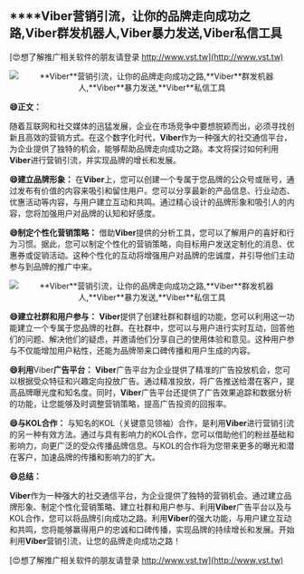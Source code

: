 ## ****Viber**营销引流，让你的品牌走向成功之路,**Viber**群发机器人,**Viber**暴力发送,**Viber**私信工具**

[😍想了解推广相关软件的朋友请登录 http://www.vst.tw](http://www.vst.tw)

 <center><img src="https://vst.tw/MP4/tuiguang/png/7.png" alt="**Viber**营销引流，让你的品牌走向成功之路,**Viber**群发机器人,**Viber**暴力发送,**Viber**私信工具"></center>

**😄正文：**

随着互联网和社交媒体的迅猛发展，企业在市场竞争中要想脱颖而出，必须寻找创新且高效的营销方式。在这个数字化时代，**Viber**作为一种强大的社交通信平台，为企业提供了独特的机会，能够帮助品牌走向成功之路。本文将探讨如何利用**Viber**进行营销引流，并实现品牌的增长和发展。

**😄建立品牌形象：**
在**Viber**上，您可以创建一个专属于您品牌的公众号或账号，通过发布有价值的内容来吸引和留住用户。您可以分享最新的产品信息、行业动态、优惠活动等内容，与用户建立互动和共鸣。通过精心设计的品牌形象和吸引人的内容，您将加强用户对品牌的认知和好感度。

**😄制定个性化营销策略：**
借助**Viber**提供的分析工具，您可以了解用户的喜好和行为习惯。据此，您可以制定个性化的营销策略，向目标用户发送定制化的消息、优惠券或促销活动。这种个性化的互动将增强用户对品牌的忠诚度，并引导他们主动参与到品牌的推广中来。

 <center><img src="https://vst.tw/MP4/tuiguang/png/1.png" alt="**Viber**营销引流，让你的品牌走向成功之路,**Viber**群发机器人,**Viber**暴力发送,**Viber**私信工具"></center>

**😄建立社群和用户参与：**
**Viber**提供了创建社群和群组的功能，您可以利用这一功能建立一个专属于您品牌的社群。在社群中，您可以与用户进行实时互动，回答他们的问题、解决他们的疑虑，并邀请他们分享自己的使用体验和意见。这种用户参与不仅能增加用户粘性，还能为品牌带来口碑传播和用户生成的内容。

**😄利用**Viber**广告平台：**
**Viber**广告平台为企业提供了精准的广告投放机会，您可以根据受众特征和兴趣定向投放广告。通过精准投放，将广告推送给潜在客户，提高品牌曝光度和知名度。同时，**Viber**广告平台还提供了广告效果追踪和数据分析的功能，让您能够及时调整营销策略，提高广告投资的回报率。

**😄与KOL合作：**
与知名的KOL（关键意见领袖）合作，是利用**Viber**进行营销引流的另一种有效方法。通过与具有影响力的KOL合作，您可以借助他们的粉丝基础和影响力，向更广泛的受众传播品牌信息。与KOL的合作将为您带来更多的曝光和潜在客户，加速品牌的传播和影响力的扩大。

**😄总结：**

**Viber**作为一种强大的社交通信平台，为企业提供了独特的营销机会。通过建立品牌形象、制定个性化营销策略、建立社群和用户参与、利用**Viber**广告平台以及与KOL合作，您可以将品牌引向成功之路。利用**Viber**的强大功能，与用户建立互动和共鸣，您将能够赢得用户的忠诚和口碑传播，实现品牌的持续增长和发展。开始利用**Viber**营销引流，让您的品牌走向成功之路！

[😍想了解推广相关软件的朋友请登录 http://www.vst.tw](http://www.vst.tw)



